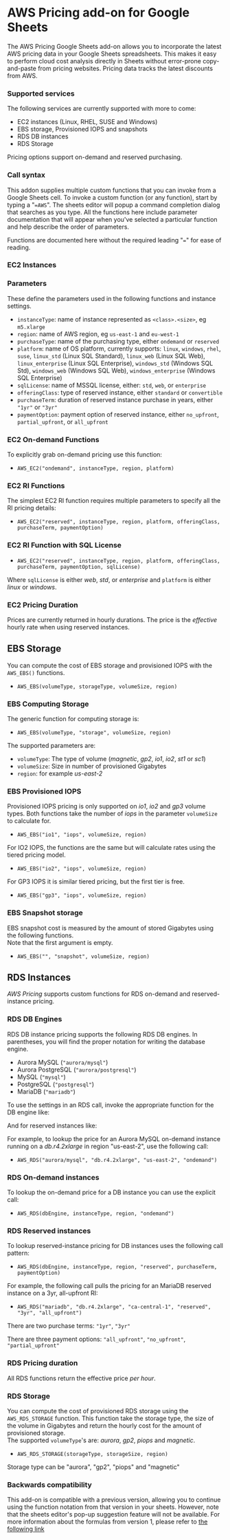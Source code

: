 # AWS Pricing add-on for Google Sheets

The AWS Pricing Google Sheets add-on allows you to incorporate the latest AWS pricing data in your Google Sheets spreadsheets. This makes it easy to perform cloud cost analysis directly in Sheets without error-prone copy-and-paste from pricing websites. Pricing data tracks the latest discounts from AWS.

### Supported services

The following services are currently supported with more to come:

* EC2 instances (Linux, RHEL, SUSE and Windows)
* EBS storage, Provisioned IOPS and snapshots
* RDS DB instances
* RDS Storage

Pricing options support on-demand and reserved purchasing.

### Call syntax

This addon supplies multiple custom functions that you can invoke from a Google Sheets cell. To invoke a custom function (or any function), start by typing a "`=AWS`". The sheets editor will popup a command completion dialog that searches as you type. All the functions here include parameter documentation that will appear when you've selected a particular function and help describe the order of parameters.

Functions are documented here without the required leading "`=`" for ease of reading.

### EC2 Instances

### Parameters

These define the parameters used in the following functions and instance settings.

* `instanceType`: name of instance represented as `<class>.<size>`, eg `m5.xlarge`
* `region`: name of AWS region, eg `us-east-1` and `eu-west-1`
* `purchaseType`: name of the purchasing type, either `ondemand` or `reserved`
* `platform`: name of OS platform, currently supports: `linux`, `windows`, `rhel`, `suse`, `linux_std` (Linux SQL Standard), `linux_web` (Linux SQL Web), `linux_enterprise` (Linux SQL Enterprise), `windows_std` (Windows SQL Std), `windows_web` (Windows SQL Web), `windows_enterprise` (Windows SQL Enterprise)
* `sqlLicense`: name of MSSQL license, either: `std`, `web`, or `enterprise`
* `offeringClass`: type of reserved instance, either `standard` or `convertible`
* `purchaseTerm`: duration of reserved instance purchase in years, either `"1yr"` or `"3yr"`
* `paymentOption`: payment option of reserved instance, either `no_upfront`, `partial_upfront`, or `all_upfront`

### EC2 On-demand Functions

To explicitly grab on-demand pricing use this function:

* `AWS_EC2("ondemand", instanceType, region, platform)`

### EC2 RI Functions

The simplest EC2 RI function requires multiple parameters to specify all the RI pricing details:

* `AWS_EC2("reserved", instanceType, region, platform, offeringClass, purchaseTerm, paymentOption)`

### EC2 RI Function with SQL License

* `AWS_EC2("reserved", instanceType, region, platform, offeringClass, purchaseTerm, paymentOption, sqlLicense)`

Where `sqlLicense` is either *web*, *std*, or *enterprise* and `platform` is either *linux* or *windows*.

### EC2 Pricing Duration

Prices are currently returned in hourly durations. The price is the *effective* hourly rate when using reserved instances.

## EBS Storage

You can compute the cost of EBS storage and provisioned IOPS with the `AWS_EBS()` functions. 

* `AWS_EBS(volumeType, storageType, volumeSize, region)`

### EBS Computing Storage

The generic function for computing storage is:  

* `AWS_EBS(volumeType, "storage", volumeSize, region)`

The supported parameters are:

* `volumeType`: The type of volume (*magnetic*, *gp2*, *io1*, *io2*, *st1* or *sc1*)
* `volumeSize`: Size in number of provisioned Gigabytes
* `region`: for example *us-east-2*

### EBS Provisioned IOPS

Provisioned IOPS pricing is only supported on *io1*, *io2* and *gp3* volume types.
Both functions take the number of *iops* in the parameter `volumeSize` to calculate for.

* `AWS_EBS("io1", "iops", volumeSize, region)`

For IO2 IOPS, the functions are the same but will calculate rates using the tiered pricing model.

* `AWS_EBS("io2", "iops", volumeSize, region)`

For GP3 IOPS it is similar tiered pricing, but the first tier is free.

* `AWS_EBS("gp3", "iops", volumeSize, region)`

### EBS Snapshot storage

EBS snapshot cost is measured by the amount of stored Gigabytes using the following functions.  
Note that the first argument is empty. 

* `AWS_EBS("", "snapshot", volumeSize, region)`

## RDS Instances

*AWS Pricing* supports custom functions for RDS on-demand and reserved-instance pricing.

### RDS DB Engines

RDS DB instance pricing supports the following RDS DB engines. In parentheses, you will find the proper notation for writing the database engine.

* Aurora MySQL (`"aurora/mysql"`)
* Aurora PostgreSQL (`"aurora/postgresql"`)
* MySQL (`"mysql"`)
* PostgreSQL (`"postgresql"`)
* MariaDB (`"mariadb"`)

To use the settings in an RDS call, invoke the appropriate function for the DB engine like:


And for reserved instances like:  


For example, to lookup the price for an Aurora MySQL on-demand instance running on a *db.r4.2xlarge* in region "us-east-2", use the following call:  
* `AWS_RDS("aurora/mysql", "db.r4.2xlarge", "us-east-2", "ondemand")`


### RDS On-demand instances

To lookup the on-demand price for a DB instance you can use the explicit call:
* `AWS_RDS(dbEngine, instanceType, region, "ondemand")`

### RDS Reserved instances

To lookup reserved-instance pricing for DB instances uses the following call pattern:
* `AWS_RDS(dbEngine, instanceType, region, "reserved", purchaseTerm, paymentOption)`

For example, the following call pulls the pricing for an MariaDB reserved instance on a 3yr, all-upfront RI:
* `AWS_RDS("mariadb", "db.r4.2xlarge", "ca-central-1", "reserved", "3yr", "all_upfront")`

There are two purchase terms:
`"1yr"`, `"3yr"`

There are three payment options:
`"all_upfront"`, `"no_upfront"`, `"partial_upfront"`

### RDS Pricing duration

All RDS functions return the effective price *per hour*.

### RDS Storage

You can compute the cost of provisioned RDS storage using the `AWS_RDS_STORAGE` function. This function take the storage type, the size of the volume in Gigabytes and return the hourly cost for the amount of provisioned storage.  
The supported `volumeType`'s are: *aurora*, *gp2*, *piops* and *magnetic*.

* `AWS_RDS_STORAGE(storageType, storageSize, region)`

Storage type can be "aurora", "gp2", "piops" and "magnetic"

### Backwards compatibility

This add-on is compatible with a previous version, allowing you to continue using the function notation from that version in your sheets. However, note that the sheets editor's pop-up suggestion feature will not be available. For more information about the formulas from version 1, please refer to [the following link](https://github.com/getmacroscope/aws-pricing/blob/master/Help.md)

